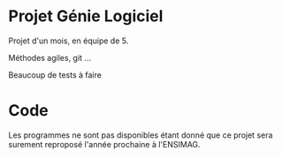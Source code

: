 # Projet Génie Logiciel

Projet d'un mois, en équipe de 5.

Méthodes agiles, git ...

Beaucoup de tests à faire

# Code

Les programmes ne sont pas disponibles étant donné que ce projet sera surement reproposé l'année prochaine à l'ENSIMAG.
